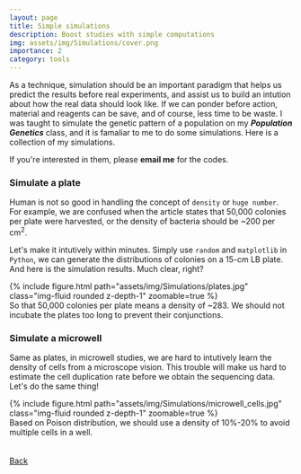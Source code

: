 ```yaml
---
layout: page
title: Simple simulations
description: Boost studies with simple computations
img: assets/img/Simulations/cover.png
importance: 2
category: tools
---
```


As a technique, simulation should be an important paradigm that helps us predict the results before real experiments, and assist us to build an intution about how the real data should look like. If we can ponder before action, material and reagents can be save, and of course, less time to be waste. I was taught to simulate the genetic pattern of a population on my ***Population Genetics*** class, and it is famaliar to me to do some simulations. Here is a collection of my simulations. 

If you're interested in them, please **email me** for the codes.

### Simulate a plate

Human is not so good in handling the concept of `density` or `huge number`. For example, we are confused when the article states that 50,000 colonies per plate were harvested, or the density of bacteria should be ~200 per cm<sup>2</sup>.

Let's make it intutively within minutes. Simply use `random` and `matplotlib` in `Python`, we can generate the distributions of colonies on a 15-cm LB plate. And here is the simulation results. Much clear, right?

<div class="row mt-3">
    <div class="col-sm mt-3 mt-md-1">
        {% include figure.html path="assets/img/Simulations/plates.jpg" class="img-fluid rounded z-depth-1" zoomable=true %}
    </div>
</div>
<div class="caption">
    So that 50,000 colonies per plate means a density of ~283. We should not incubate the plates too long to prevent their conjunctions.
</div>

### Simulate a microwell

Same as plates, in microwell studies, we are hard to intutively learn the density of cells from a microscope vision. This trouble will make us hard to estimate the cell duplication rate before we obtain the sequencing data. Let's do the same thing!

<div class="row mt-3">
    <div class="col-sm mt-3 mt-md-1">
        {% include figure.html path="assets/img/Simulations/microwell_cells.jpg" class="img-fluid rounded z-depth-1" zoomable=true %}
    </div>
</div>
<div class="caption">
    Based on Poison distribution, we should use a density of 10%-20% to avoid multiple cells in a well.
</div>

<br/>

<br/>
<a href="/projects/"><u>Back</u></a>
